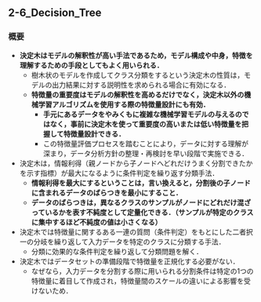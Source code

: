 ## 2-6_Decision_Tree

### 概要
- <b>決定木はモデルの解釈性が高い手法であるため，モデル構成や中身，特徴を理解するための手段としてもよく用いられる．</b>
   - 樹木状のモデルを作成してクラス分類をするという決定木の性質は，モデルの出力結果に対する説明性を求められる場合に有効になる．
   - <b>特徴量の重要度はモデルの解釈性を高めるだけでなく，決定木以外の機械学習アルゴリズムを使用する際の特徴量設計にも有効．</b>
      - <b>手元にあるデータをやみくもに複雑な機械学習モデルの与えるのではなく，事前に決定木を使って重要度の高いまたは低い特徴量を把握して特徴量設計できる．</b>
      - この特徴量評価プロセスを踏むことにより，データに対する理解が深まり，データ分析方針の整理・再検討を早い段階で実施できる．
- 決定木は，情報利得（親ノードから子ノードへどれだけうまく分割できたかを示す指標）が最大になるように条件判定を繰り返す分類手法．
   - <b>情報利得を最大にするということは，言い換えると，分割後の子ノードに含まれるデータのばらつきを最小にすること．</b>
   - <b>データのばらつきは，異なるクラスのサンプルがノードにどれだけ混ざっているかを表す不純度として定量化できる．（サンプルが特定のクラスに集中するほど不純度の値は小さくなる）</b>
- 決定木では特徴量に関するある一連の質問（条件判定）をもとにした二者択一の分岐を繰り返して入力データを特定のクラスに分類する手法．
   - 分類に効果的な条件判定を繰り返して分類問題を解く．
- 決定木ではデータセットの準備段階で特徴量を正規化する必要がない．
   - なぜなら，入力データを分割する際に用いられる分割条件は特定の1つの特徴量に着目して作成され，特徴量間のスケールの違いによる影響を受けないため．